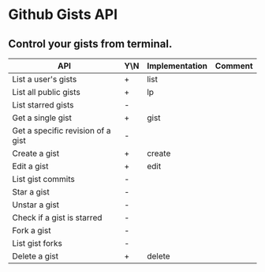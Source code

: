 # Github Gists API
## Control your gists from terminal.


| API                               | Y\N | Implementation | Comment |
|-----------------------------------|-----|----------------|---------|
| List a user's gists               | +   | list           |         |
| List all public gists             | +   | lp             |         |
| List starred gists                | -   |                |         |
| Get a single gist                 | +   | gist           |         |
| Get a specific revision of a gist | -   |                |         |
| Create a gist                     | +   | create         |         |
| Edit a gist                       | +   | edit           |         |
| List gist commits                 | -   |                |         |
| Star a gist                       | -   |                |         |
| Unstar a gist                     | -   |                |         |
| Check if a gist is starred        | -   |                |         |
| Fork a gist                       | -   |                |         |
| List gist forks                   | -   |                |         |
| Delete a gist                     | +   | delete         |         |

